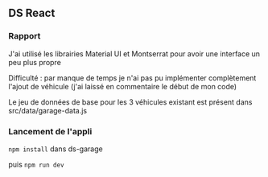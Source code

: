 ## DS React

### Rapport 

J'ai utilisé les librairies Material UI et Montserrat pour avoir une interface un peu plus propre 

Difficulté : par manque de temps je n'ai pas pu implémenter complètement l'ajout de véhicule (j'ai laissé en commentaire
le début de mon code)

Le jeu de données de base pour les 3 véhicules existant est présent dans src/data/garage-data.js

### Lancement de l'appli

`npm install` dans ds-garage

puis `npm run dev`